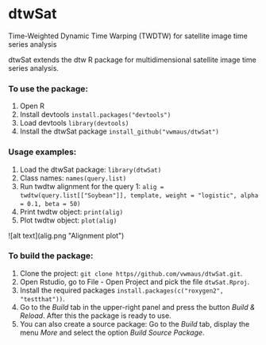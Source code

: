 dtwSat
=====

Time-Weighted Dynamic Time Warping (TWDTW) for satellite image time series analysis

dtwSat extends the dtw R package for multidimensional satellite image time series analysis. 

<h3>To use the package:</h3>
<ol>
	<li>Open R</li>
	<li>Install devtools <code>install.packages("devtools")</code></li>
	<li>Load devtools <code>library(devtools)</code></li>
	<li>Install the dtwSat package <code>install_github("vwmaus/dtwSat")</code></li>
</ol>

<h3>Usage examples:</h3>
<ol>
	<li>Load the dtwSat package: <code>library(dtwSat)</code></li>
	<li>Class names: <code>names(query.list)</code></li>
	<li>Run twdtw alignment for the query 1: <code>alig = twdtw(query.list[["Soybean"]], template, weight = "logistic", alpha = 0.1, beta = 50)</code></li>
	<li>Print twdtw object: <code>print(alig)</code></li>
	<li>Plot twdtw object: <code>plot(alig)</code></li>
</ol>
![alt text](alig.png "Alignment plot")

<h3>To build the package:</h3>
<ol>
	<li>Clone the project: <code>git clone https//github.com/vwmaus/dtwSat.git</code>.</li>
	<li>Open Rstudio, go to File - Open Project and pick the file <code>dtwSat.Rproj</code>.</li>
	<li>Install the required packages <code>install.packages(c("roxygen2", "testthat"))</code>.</li>
	<li>Go to the <i>Build</i> tab in the upper-right panel and press the button <i>Build & Reload</i>. After this the package is ready to use.</li>
	<li>You can also create a source package: Go to the <i>Build</i> tab, display the menu <i>More</i> and select the option <i>Build Source Package</i>.</li>
</ol> 
